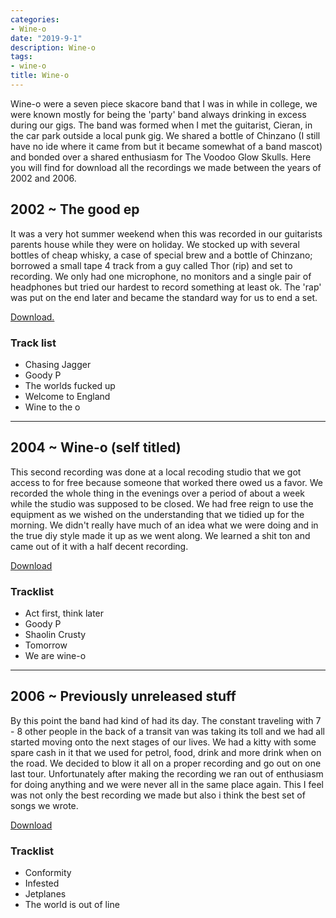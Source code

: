 ```yaml
---
categories:
- Wine-o
date: "2019-9-1"
description: Wine-o
tags:
- wine-o
title: Wine-o
---
```


Wine-o were a seven piece skacore band that I was in while in college, we were known mostly for being the 'party' band always drinking in excess during our gigs. The band was formed when I met the guitarist, Cieran, in the car park outside a local punk gig. We shared a bottle of Chinzano (I still have no ide where it came from but it became somewhat of a band mascot) and bonded over a shared enthusiasm for The Voodoo Glow Skulls. Here you will find for download all the recordings we made between the years of 2002 and 2006.
## 2002 ~ The good ep

It was a very hot summer weekend when this was recorded in our guitarists parents house while they were on holiday. We stocked up with several bottles of cheap whisky, a case of special brew and a bottle of Chinzano; borrowed a small tape 4 track from a guy called Thor (rip) and set to recording. We only had one microphone, no monitors and a single pair of headphones but tried our hardest to record something at least ok. The 'rap' was put on the end later and became the standard way for us to end a set.

<a href="https://www.jameschip.io/files/music/good_ep.tar.gz" download>Download.</a>

### Track list  
* Chasing Jagger
* Goody P
* The worlds fucked up
* Welcome to England
* Wine to the o  

___

## 2004 ~ Wine-o (self titled)

This second recording was done at a local recoding studio that we got access to for free because someone that worked there owed us a favor. We recorded the whole thing in the evenings over a period of about a week while the studio was supposed to be closed. We had free reign to use the equipment as we wished on the understanding that we tidied up for the morning. We didn't really have much of an idea what we were doing and in the true diy style made it up as we went along. We learned a shit ton and came out of it with a half decent recording.

<a href="https://www.jameschip.io/files/music/wineo.tar.gz" download>Download</a>

### Tracklist 
* Act first, think later
* Goody P
* Shaolin Crusty
* Tomorrow
* We are wine-o  

___

## 2006 ~ Previously unreleased stuff

By this point the band had kind of had its day. The constant traveling with 7 - 8 other people in the back of a transit van was taking its toll and we had all started moving onto the next stages of our lives. We had a kitty with some spare cash in it that we used for petrol, food, drink and more drink when on the road. We decided to blow it all on a proper recording and go out on one last tour. Unfortunately after making the recording we ran out of enthusiasm for doing anything and we were never all in the same place again. This I feel was not only the best recording we made but also i think the best set of songs we wrote.

<a href="https://www.jameschip.io/files/music/unreleased.tar.gz" download>Download</a>

### Tracklist
* Conformity
* Infested
* Jetplanes
* The world is out of line  

